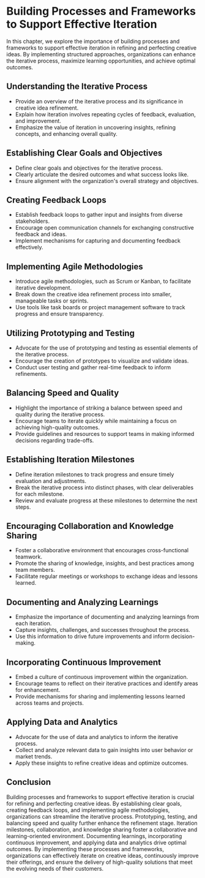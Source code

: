 Building Processes and Frameworks to Support Effective Iteration
=========================================================================

In this chapter, we explore the importance of building processes and frameworks to support effective iteration in refining and perfecting creative ideas. By implementing structured approaches, organizations can enhance the iterative process, maximize learning opportunities, and achieve optimal outcomes.

Understanding the Iterative Process
-----------------------------------

* Provide an overview of the iterative process and its significance in creative idea refinement.
* Explain how iteration involves repeating cycles of feedback, evaluation, and improvement.
* Emphasize the value of iteration in uncovering insights, refining concepts, and enhancing overall quality.

Establishing Clear Goals and Objectives
---------------------------------------

* Define clear goals and objectives for the iterative process.
* Clearly articulate the desired outcomes and what success looks like.
* Ensure alignment with the organization's overall strategy and objectives.

Creating Feedback Loops
-----------------------

* Establish feedback loops to gather input and insights from diverse stakeholders.
* Encourage open communication channels for exchanging constructive feedback and ideas.
* Implement mechanisms for capturing and documenting feedback effectively.

Implementing Agile Methodologies
--------------------------------

* Introduce agile methodologies, such as Scrum or Kanban, to facilitate iterative development.
* Break down the creative idea refinement process into smaller, manageable tasks or sprints.
* Use tools like task boards or project management software to track progress and ensure transparency.

Utilizing Prototyping and Testing
---------------------------------

* Advocate for the use of prototyping and testing as essential elements of the iterative process.
* Encourage the creation of prototypes to visualize and validate ideas.
* Conduct user testing and gather real-time feedback to inform refinements.

Balancing Speed and Quality
---------------------------

* Highlight the importance of striking a balance between speed and quality during the iterative process.
* Encourage teams to iterate quickly while maintaining a focus on achieving high-quality outcomes.
* Provide guidelines and resources to support teams in making informed decisions regarding trade-offs.

Establishing Iteration Milestones
---------------------------------

* Define iteration milestones to track progress and ensure timely evaluation and adjustments.
* Break the iterative process into distinct phases, with clear deliverables for each milestone.
* Review and evaluate progress at these milestones to determine the next steps.

Encouraging Collaboration and Knowledge Sharing
-----------------------------------------------

* Foster a collaborative environment that encourages cross-functional teamwork.
* Promote the sharing of knowledge, insights, and best practices among team members.
* Facilitate regular meetings or workshops to exchange ideas and lessons learned.

Documenting and Analyzing Learnings
-----------------------------------

* Emphasize the importance of documenting and analyzing learnings from each iteration.
* Capture insights, challenges, and successes throughout the process.
* Use this information to drive future improvements and inform decision-making.

Incorporating Continuous Improvement
------------------------------------

* Embed a culture of continuous improvement within the organization.
* Encourage teams to reflect on their iterative practices and identify areas for enhancement.
* Provide mechanisms for sharing and implementing lessons learned across teams and projects.

Applying Data and Analytics
---------------------------

* Advocate for the use of data and analytics to inform the iterative process.
* Collect and analyze relevant data to gain insights into user behavior or market trends.
* Apply these insights to refine creative ideas and optimize outcomes.

Conclusion
----------

Building processes and frameworks to support effective iteration is crucial for refining and perfecting creative ideas. By establishing clear goals, creating feedback loops, and implementing agile methodologies, organizations can streamline the iterative process. Prototyping, testing, and balancing speed and quality further enhance the refinement stage. Iteration milestones, collaboration, and knowledge sharing foster a collaborative and learning-oriented environment. Documenting learnings, incorporating continuous improvement, and applying data and analytics drive optimal outcomes. By implementing these processes and frameworks, organizations can effectively iterate on creative ideas, continuously improve their offerings, and ensure the delivery of high-quality solutions that meet the evolving needs of their customers.
